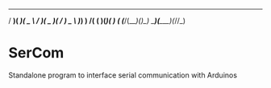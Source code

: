  ___  ____  ____   ___  _____  __  __ 
/ __)( ___)(  _ \ / __)(  _  )(  \/  )
\__ \ )__)  )   /( (__  )(_)(  )    ( 
(___/(____)(_)\_) \___)(_____)(_/\/\_)

# SerCom
Standalone program to interface serial communication with Arduinos
